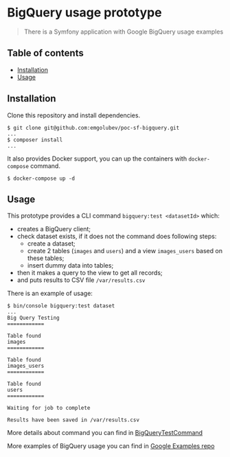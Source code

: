 # BigQuery usage prototype
> There is a Symfony application with Google BigQuery usage examples

## Table of contents
- [Installation](#installation)
- [Usage](#usage)

## Installation

Clone this repository and install dependencies. 

```console
$ git clone git@github.com:emgolubev/poc-sf-bigquery.git
...
$ composer install
...
```

It also provides Docker support, you can up the containers with `docker-compose` command.

```console
$ docker-compose up -d
```

## Usage

This prototype provides a CLI command `bigquery:test <datasetId>` which:
- creates a BigQuery client;
- check dataset exists, if it does not the command does following steps:
    - create a dataset;
    - create 2 tables (`images` and `users`) and a view `images_users` based on these tables;
    - insert dummy data into tables;
- then it makes a query to the view to get all records;
- and puts results to CSV file `/var/results.csv`

There is an example of usage:

```console
$ bin/console bigquery:test dataset
...
Big Query Testing
============

Table found
images
============

Table found
images_users
============

Table found
users
============

Waiting for job to complete

Results have been saved in /var/results.csv
```

More details about command you can find in [BigQueryTestCommand](src/Command/BigQueryTestCommand.php)

More examples of BigQuery usage you can find in [Google Examples repo](https://github.com/GoogleCloudPlatform/php-docs-samples/tree/master/bigquery/api/src)
